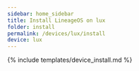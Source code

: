 ```yaml
---
sidebar: home_sidebar
title: Install LineageOS on lux
folder: install
permalink: /devices/lux/install
device: lux
---
```

{% include templates/device_install.md %}
